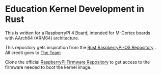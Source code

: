 # Education Kernel Development in Rust

This is written for a RaspberryPI 4 Board, intended for M-Cortex boards with AArch64 (ARM64) architecture. 

This repository gets inspiration from the [Rust RaspberryPI-OS Repository](https://github.com/rust-embedded/rust-raspberrypi-OS-tutorials)
. All credit goes to [The Team](https://github.com/rust-embedded/rust-raspberrypi-OS-tutorials/graphs/contributors)

Clone the official [RaspberryPi Firmware Repository](https://github.com/raspberrypi/firmware) to get access to the 
firmware needed to boot the kernel image.